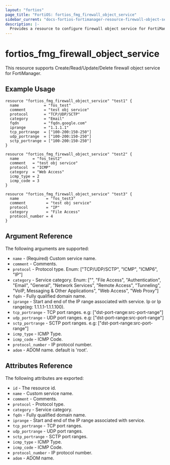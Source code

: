 ```yaml
---
layout: "fortios"
page_title: "FortiOS: fortios_fmg_firewall_object_service"
sidebar_current: "docs-fortios-fortimanager-resource-firewall-object-service"
description: |-
  Provides a resource to configure firewall object service for FortiManager.
---
```


# fortios_fmg_firewall_object_service
This resource supports Create/Read/Update/Delete firewall object service for FortiManager.

## Example Usage
```hcl
resource "fortios_fmg_firewall_object_service" "test1" {
  name           = "fos_test"
  comment        = "test obj service"
  protocol       = "TCP/UDP/SCTP"
  category       = "Email"
  fqdn           = "fqdn.google.com"
  iprange        = "1.1.1.1"
  tcp_portrange  = ["100-200:150-250"]
  udp_portrange  = ["100-200:150-250"]
  sctp_portrange = ["100-200:150-250"]
}

resource "fortios_fmg_firewall_object_service" "test2" {
  name      = "fos_test2"
  comment   = "test obj service"
  protocol  = "ICMP"
  category  = "Web Access"
  icmp_type = 2
  icmp_code = 3
}

resource "fortios_fmg_firewall_object_service" "test3" {
  name            = "fos_test3"
  comment         = "test obj service"
  protocol        = "IP"
  category        = "File Access"
  protocol_number = 4
}
```

## Argument Reference
The following arguments are supported:

* `name` - (Required) Custom service name.
* `comment` - Comments.
* `protocol` - Protocol type. Enum: ["TCP/UDP/SCTP", "ICMP", "ICMP6", "IP"]
* `category` - Service category. Enum: ["", "File Access", "Authentication", "Email", "General", "Network Services", "Remote Access", "Tunneling", "VoIP, Messaging & Other Applications", "Web Access", "Web Proxy"]
* `fqdn` - Fully qualified domain name.
* `iprange` - Start and end of the IP range associated with service. Ip or Ip range(eg: 1.1.1.1-1.1.1.100).
* `tcp_portrange` - TCP port ranges. e.g: ["dst-port-range:src-port-range"]
* `udp_portrange` - UDP port ranges. e.g: ["dst-port-range:src-port-range"]
* `sctp_portrange` - SCTP port ranges. e.g: ["dst-port-range:src-port-range"]
* `icmp_type` - ICMP Type.
* `icmp_code` - ICMP Code.
* `protocol_number` - IP protocol number.
* `adom` - ADOM name. default is 'root'.

## Attributes Reference
The following attributes are exported:

* `id` - The resource id.
* `name` - Custom service name.
* `comment` - Comments.
* `protocol` - Protocol type.
* `category` - Service category.
* `fqdn` - Fully qualified domain name.
* `iprange` - Start and end of the IP range associated with service.
* `tcp_portrange` - TCP port ranges.
* `udp_portrange` - UDP port ranges.
* `sctp_portrange` - SCTP port ranges.
* `icmp_type` - ICMP Type.
* `icmp_code` - ICMP Code.
* `protocol_number` - IP protocol number.
* `adom` - ADOM name.
